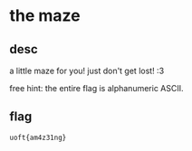 # the maze

## desc

a little maze for you! just don't get lost! :3

free hint: the entire flag is alphanumeric ASCII.

## flag

`uoft{am4z31ng}`
